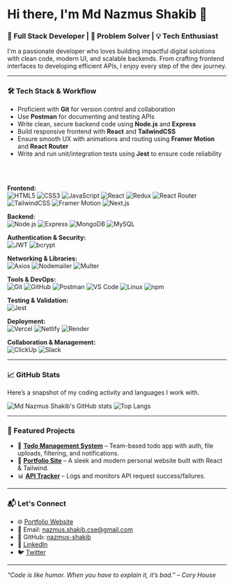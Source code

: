 # Hi there, I'm Md Nazmus Shakib 👋

### 🚀 Full Stack Developer | 🎯 Problem Solver | 💡 Tech Enthusiast

I'm a passionate developer who loves building impactful digital solutions with clean code, modern UI, and scalable backends. From crafting frontend interfaces to developing efficient APIs, I enjoy every step of the dev journey.

---

### 🛠️ Tech Stack & Workflow

- Proficient with **Git** for version control and collaboration  
- Use **Postman** for documenting and testing APIs  
- Write clean, secure backend code using **Node.js** and **Express**  
- Build responsive frontend with **React** and **TailwindCSS**
- Ensure smooth UX with animations and routing using **Framer Motion** and **React Router**
- Write and run unit/integration tests using **Jest** to ensure code reliability

<br><br>

**Frontend:**  
![HTML5](https://img.shields.io/badge/-HTML5-E34F26?style=flat&logo=html5&logoColor=fff)
![CSS3](https://img.shields.io/badge/-CSS3-1572B6?style=flat&logo=css3&logoColor=fff)
![JavaScript](https://img.shields.io/badge/-JavaScript-F7DF1E?style=flat&logo=javascript&logoColor=000)
![React](https://img.shields.io/badge/-React-61DAFB?style=flat&logo=react&logoColor=000)
![Redux](https://img.shields.io/badge/-Redux-764ABC?style=flat&logo=redux&logoColor=fff)
![React Router](https://img.shields.io/badge/-React%20Router-CA4245?style=flat&logo=react-router&logoColor=fff)
![TailwindCSS](https://img.shields.io/badge/-TailwindCSS-38B2AC?style=flat&logo=tailwind-css&logoColor=fff)
![Framer Motion](https://img.shields.io/badge/-Framer%20Motion-EF008F?style=flat&logo=framer&logoColor=fff)
![Next.js](https://img.shields.io/badge/-Next.js-000000?style=flat&logo=next.js&logoColor=fff)

**Backend:**  
![Node.js](https://img.shields.io/badge/-Node.js-339933?style=flat&logo=node.js&logoColor=fff)
![Express](https://img.shields.io/badge/-Express-000000?style=flat&logo=express&logoColor=fff)
![MongoDB](https://img.shields.io/badge/-MongoDB-47A248?style=flat&logo=mongodb&logoColor=fff)
![MySQL](https://img.shields.io/badge/-MySQL-00758F?style=flat&logo=mysql&logoColor=fff)

**Authentication & Security:**  
![JWT](https://img.shields.io/badge/-JWT-000000?style=flat&logo=jsonwebtokens&logoColor=fff)
![bcrypt](https://img.shields.io/badge/-🛡️%20Bcrypt-6B7280?style=flat)



**Networking & Libraries:**  
![Axios](https://img.shields.io/badge/-Axios-5A29E4?style=flat&logo=axios&logoColor=fff)
![Nodemailer](https://img.shields.io/badge/-Nodemailer-009688?style=flat&logo=gmail&logoColor=fff)
![Multer](https://img.shields.io/badge/-Multer-FF6F00?style=flat&logo=buffer&logoColor=fff)

**Tools & DevOps:**  
![Git](https://img.shields.io/badge/-Git-F05032?style=flat&logo=git&logoColor=fff)
![GitHub](https://img.shields.io/badge/-GitHub-181717?style=flat&logo=github&logoColor=fff)
![Postman](https://img.shields.io/badge/-Postman-FF6C37?style=flat&logo=postman&logoColor=fff)
![VS Code](https://img.shields.io/badge/-VSCode-007ACC?style=flat&logo=visual-studio-code&logoColor=fff)
![Linux](https://img.shields.io/badge/-Linux-FCC624?style=flat&logo=linux&logoColor=000)
![npm](https://img.shields.io/badge/-npm-CB3837?style=flat&logo=npm&logoColor=fff)

**Testing & Validation:**  
![Jest](https://img.shields.io/badge/-Jest-C21325?style=flat&logo=jest&logoColor=fff)

**Deployment:**  
![Vercel](https://img.shields.io/badge/-Vercel-000000?style=flat&logo=vercel&logoColor=fff)
![Netlify](https://img.shields.io/badge/-Netlify-00C7B7?style=flat&logo=netlify&logoColor=fff)
![Render](https://img.shields.io/badge/-Render-46E3B7?style=flat&logo=render&logoColor=000)

**Collaboration & Management:**  
![ClickUp](https://img.shields.io/badge/-ClickUp-7B68EE?style=flat&logo=clickup&logoColor=fff)
![Slack](https://img.shields.io/badge/-Slack-4A154B?style=flat&logo=slack&logoColor=fff)

---

### 📈 GitHub Stats
Here’s a snapshot of my coding activity and languages I work with.

![Md Nazmus Shakib's GitHub stats](https://github-readme-stats.vercel.app/api?username=nazmus-shakib&show_icons=true&theme=default&hide=issues)
![Top Langs](https://github-readme-stats.vercel.app/api/top-langs/?username=nazmus-shakib&layout=compact)

---

### 📌 Featured Projects

- 🔧 [**Todo Management System**](https://github.com/nazmus-shakib/todo-app) – Team-based todo app with auth, file uploads, filtering, and notifications.
- 💼 [**Portfolio Site**](https://github.com/nazmus-shakib/portfolio) – A sleek and modern personal website built with React & Tailwind.
- 📊 [**API Tracker**](https://github.com/nazmus-shakib/api-tracker) – Logs and monitors API request success/failures.

---

### 📬 Let's Connect

- 🌐 [Portfolio Website](https://yourportfolio.com)
- 📧 Email: nazmus.shakib.cse@gmail.com
- 🐙 GitHub: [nazmus-shakib](https://github.com/nazmus-shakib)
- 💼 [LinkedIn](https://linkedin.com/in/yourprofile)  
- 🐦 [Twitter](https://twitter.com/nshakib)
---

_“Code is like humor. When you have to explain it, it’s bad.” – Cory House_
